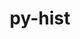 ---
title: "py-hist"
layout: cache
categories: [package, develop]
meta: {"compilers": ["gcc@=11.4.0"], "num_specs": 10, "num_specs_by_stack": {"hep": 10, "root": 10}, "oss": ["ubuntu22.04"], "platforms": ["linux"], "stacks": ["hep", "root"], "targets": ["x86_64_v3"], "versions": ["2.6.1"]}
spec_details: [{"compiler": "gcc@=11.4.0", "hash": "2f3ehu2xiz2iapp4vqpaee36u3lgdbxe", "os": "ubuntu22.04", "platform": "linux", "size": "-", "stacks": ["hep", "root"], "target": "x86_64_v3", "variants": ["build_system=python_pip", "~plot"], "versions": ["2.6.1"]}, {"compiler": "gcc@=11.4.0", "hash": "6b6g232nphc4jpjtrwbfbenf6xqu3klt", "os": "ubuntu22.04", "platform": "linux", "size": "-", "stacks": ["hep", "root"], "target": "x86_64_v3", "variants": ["build_system=python_pip", "~plot"], "versions": ["2.6.1"]}, {"compiler": "gcc@=11.4.0", "hash": "7c2acvgxvpke4yfecydaxryazpih6mat", "os": "ubuntu22.04", "platform": "linux", "size": "-", "stacks": ["hep", "root"], "target": "x86_64_v3", "variants": ["build_system=python_pip", "~plot"], "versions": ["2.6.1"]}, {"compiler": "gcc@=11.4.0", "hash": "7eotsfpzw57pebnhj2dsp236axraq3id", "os": "ubuntu22.04", "platform": "linux", "size": "-", "stacks": ["hep", "root"], "target": "x86_64_v3", "variants": ["build_system=python_pip", "~plot"], "versions": ["2.6.1"]}, {"compiler": "gcc@=11.4.0", "hash": "giouictzy7rhce7q5foov5ydt2yrvne2", "os": "ubuntu22.04", "platform": "linux", "size": "-", "stacks": ["hep", "root"], "target": "x86_64_v3", "variants": ["build_system=python_pip", "~plot"], "versions": ["2.6.1"]}, {"compiler": "gcc@=11.4.0", "hash": "lzknubezgb4c5dqrruxkfo4hvykdpcq5", "os": "ubuntu22.04", "platform": "linux", "size": "-", "stacks": ["hep", "root"], "target": "x86_64_v3", "variants": ["build_system=python_pip", "~plot"], "versions": ["2.6.1"]}, {"compiler": "gcc@=11.4.0", "hash": "q4pfk57w3nwgk2b773wwudotdbo35w5a", "os": "ubuntu22.04", "platform": "linux", "size": "-", "stacks": ["hep", "root"], "target": "x86_64_v3", "variants": ["build_system=python_pip", "~plot"], "versions": ["2.6.1"]}, {"compiler": "gcc@=11.4.0", "hash": "rxwa2psk7ke7nd724gvvnocau7j5nldr", "os": "ubuntu22.04", "platform": "linux", "size": "-", "stacks": ["hep", "root"], "target": "x86_64_v3", "variants": ["build_system=python_pip", "~plot"], "versions": ["2.6.1"]}, {"compiler": "gcc@=11.4.0", "hash": "y2asnydfaj3dkqzqkqxansfpmqnvnplm", "os": "ubuntu22.04", "platform": "linux", "size": "-", "stacks": ["hep", "root"], "target": "x86_64_v3", "variants": ["build_system=python_pip", "~plot"], "versions": ["2.6.1"]}, {"compiler": "gcc@=11.4.0", "hash": "yg7fu4ccypzvy6ujvw24ouh5xb46tjl2", "os": "ubuntu22.04", "platform": "linux", "size": "-", "stacks": ["hep", "root"], "target": "x86_64_v3", "variants": ["build_system=python_pip", "~plot"], "versions": ["2.6.1"]}]
---
